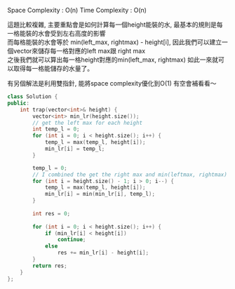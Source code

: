 
Space Complexity : O(n)
Time Complexity : O(n)

這題比較複雜, 主要重點會是如何計算每一個height能裝的水, 最基本的規則是每一格能裝的水會受到左右高度的影響  
而每格能裝的水會等於 min(left_max, rightmax) - height[i], 因此我們可以建立一個vector來儲存每一格對應的left max跟 right max  
之後我們就可以算出每一格height對應的min(left_max, rightmax) 如此一來就可以取得每一格能儲存的水量了。

有另個解法是利用雙指針, 能將space complexity優化到O(1) 有空會補看看～



```c++
class Solution {
public:
    int trap(vector<int>& height) {
        vector<int> min_lr(height.size());
        // get the left max for each height
        int temp_l = 0;
        for (int i = 0; i < height.size(); i++) {
            temp_l = max(temp_l, height[i]);
            min_lr[i] = temp_l;
        }

        temp_l = 0;
        // I combined the get the right max and min(leftmax, rightmax) into one loop
        for (int i = height.size() - 1; i > 0; i--) {
            temp_l = max(temp_l, height[i]);
            min_lr[i] = min(min_lr[i], temp_l);
        }
        
        int res = 0;
        
        for (int i = 0; i < height.size(); i++) {
            if (min_lr[i] < height[i]) 
                continue;
            else 
                res += min_lr[i] - height[i];
        }
        return res;
    }
};

```

